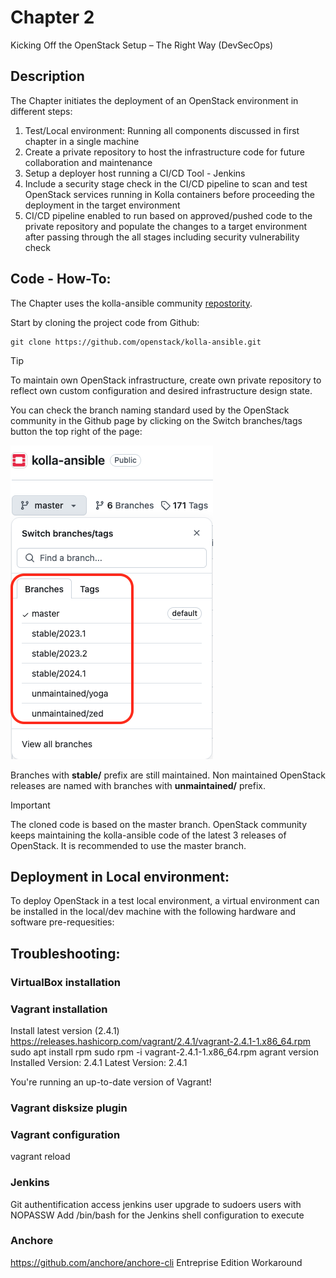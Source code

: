 # Chapter 2
Kicking Off the OpenStack Setup – The Right Way (DevSecOps)

## Description

The Chapter initiates the deployment of an OpenStack environment in different steps:
1. Test/Local environment: Running all components discussed in first chapter in a single machine
2. Create a private repository to host the infrastructure code for future collaboration and maintenance
3. Setup a deployer host running a CI/CD Tool - Jenkins 
4. Include a security stage check in the CI/CD pipeline to scan and test OpenStack services running in Kolla containers before proceeding the deployment in the target environment
5. CI/CD pipeline enabled to run based on approved/pushed code to the private repository and populate the changes to a target environment after passing through the all stages including security vulnerability check


## Code - How-To:

The Chapter uses the kolla-ansible community [repostority](https://github.com/openstack/kolla-ansible).

 Start by cloning the project code from Github:
```
git clone https://github.com/openstack/kolla-ansible.git
```

> [!TIP]
> To maintain own OpenStack infrastructure, create own private repository to reflect own custom configuration and desired infrastructure design state.


You can check the branch naming standard used by the OpenStack community in the Github page by clicking on the Switch branches/tags button the top right of the page:

![Branch Naming](IMG/Branches-Names-Standards.png)

Branches with **stable/** prefix are still maintained. Non maintained OpenStack releases are named with branches with **unmaintained/** prefix. 

> [!IMPORTANT]
> The cloned code is based on the master branch. OpenStack community keeps maintaining the kolla-ansible code of the latest 3 releases of OpenStack. It is recommended to use the master branch.  


## Deployment in Local environment:

To deploy OpenStack in a test local environment, a virtual environment can be installed in the local/dev machine with the following hardware and software pre-requesities:



## Troubleshooting:

### VirtualBox installation
### Vagrant installation
Install latest version  (2.4.1) 
https://releases.hashicorp.com/vagrant/2.4.1/vagrant-2.4.1-1.x86_64.rpm
sudo apt install rpm
sudo rpm -i vagrant-2.4.1-1.x86_64.rpm
agrant version
Installed Version: 2.4.1
Latest Version: 2.4.1

You're running an up-to-date version of Vagrant!



### Vagrant disksize plugin

### Vagrant configuration 
vagrant reload


### Jenkins
Git authentification access 
jenkins user upgrade to sudoers users with NOPASSW
Add /bin/bash for the Jenkins shell configuration to execute 

### Anchore
https://github.com/anchore/anchore-cli
Entreprise Edition Workaround
